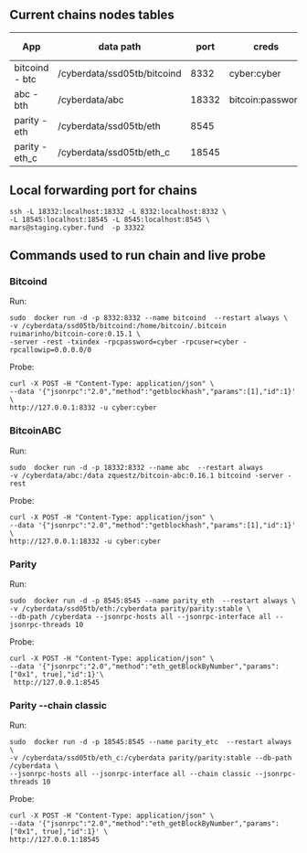 

## Current chains nodes tables
| App              | data path                     |  port        |   creds          |  current size |
| ---------------  | ----------------------------- | ------------ | ---------------- | ------------- |
| bitcoind - btc   | /cyberdata/ssd05tb/bitcoind   |  8332        | cyber:cyber      | 184 gb        |
| abc    -   bth   | /cyberdata/abc                | 18332        | bitcoin:password | 156 gb        |
| parity -   eth   | /cyberdata/ssd05tb/eth        |  8545        |                  | 56  gb        |
| parity -   eth_c | /cyberdata/ssd05tb/eth_c      | 18545        |                  | 5.3 gb        |


## Local forwarding port for chains

```
ssh -L 18332:localhost:18332 -L 8332:localhost:8332 \
-L 18545:localhost:18545 -L 8545:localhost:8545 \
mars@staging.cyber.fund  -p 33322
```

## Commands used to run chain and live probe

### Bitcoind  
Run:
```
sudo  docker run -d -p 8332:8332 --name bitcoind  --restart always \
-v /cyberdata/ssd05tb/bitcoind:/home/bitcoin/.bitcoin ruimarinho/bitcoin-core:0.15.1 \
-server -rest -txindex -rpcpassword=cyber -rpcuser=cyber -rpcallowip=0.0.0.0/0
```
Probe:
```
curl -X POST -H "Content-Type: application/json" \
--data '{"jsonrpc":"2.0","method":"getblockhash","params":[1],"id":1}' \
http://127.0.0.1:8332 -u cyber:cyber
```

### BitcoinABC
Run:
```
sudo  docker run -d -p 18332:8332 --name abc  --restart always 
-v /cyberdata/abc:/data zquestz/bitcoin-abc:0.16.1 bitcoind -server -rest
```
Probe:
```
curl -X POST -H "Content-Type: application/json" \
--data '{"jsonrpc":"2.0","method":"getblockhash","params":[1],"id":1}' \
http://127.0.0.1:18332 -u cyber:cyber
```  

### Parity 
Run:
```
sudo  docker run -d -p 8545:8545 --name parity_eth  --restart always \
-v /cyberdata/ssd05tb/eth:/cyberdata parity/parity:stable \
--db-path /cyberdata --jsonrpc-hosts all --jsonrpc-interface all --jsonrpc-threads 10
```
Probe:
```
curl -X POST -H "Content-Type: application/json" \
--data '{"jsonrpc":"2.0","method":"eth_getBlockByNumber","params":["0x1", true],"id":1}'\
 http://127.0.0.1:8545
```

### Parity --chain classic
Run:
```
sudo  docker run -d -p 18545:8545 --name parity_etc  --restart always \
-v /cyberdata/ssd05tb/eth_c:/cyberdata parity/parity:stable --db-path /cyberdata \
--jsonrpc-hosts all --jsonrpc-interface all --chain classic --jsonrpc-threads 10
```
Probe:
```
curl -X POST -H "Content-Type: application/json" \
--data '{"jsonrpc":"2.0","method":"eth_getBlockByNumber","params":["0x1", true],"id":1}' \
http://127.0.0.1:18545
```
